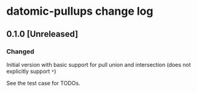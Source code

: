 # datomic-pullups change log

## 0.1.0 [Unreleased]

### Changed

Initial version with basic support for pull union and intersection (does not
explicitly support `*`)

See the test case for TODOs.

[0.1.0]: https://github.com/your-name/datomic-pullups/compare/master...0.1.0
